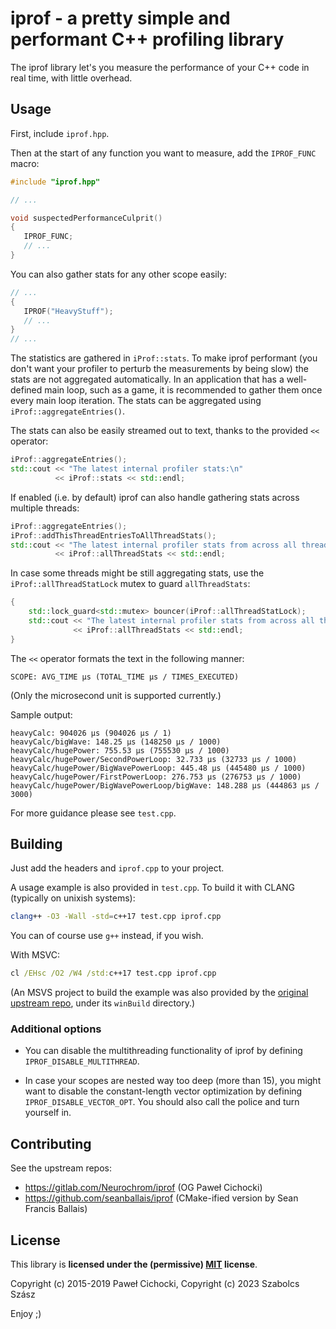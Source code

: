 ﻿# iprof - a pretty simple and performant C++ profiling library

The iprof library let's you measure the performance of your C++ code in real time, with little overhead.

## Usage

First, include `iprof.hpp`.

Then at the start of any function you want to measure, add the `IPROF_FUNC` macro:

```C++
#include "iprof.hpp"

// ...

void suspectedPerformanceCulprit()
{
   IPROF_FUNC;
   // ...
}
```

You can also gather stats for any other scope easily:

```C++
// ...
{
   IPROF("HeavyStuff");
   // ...
}
// ...
```

The statistics are gathered in `iProf::stats`.
To make iprof performant (you don't want your profiler to perturb the measurements by being slow)
the stats are not aggregated automatically. In an application that has a well-defined main loop,
such as a game, it is recommended to gather them once every main loop iteration.
The stats can be aggregated using `iProf::aggregateEntries()`.

The stats can also be easily streamed out to text, thanks to the provided `<<` operator:

```C++
iProf::aggregateEntries();
std::cout << "The latest internal profiler stats:\n"
          << iProf::stats << std::endl;
```

If enabled (i.e. by default) iprof can also handle gathering stats across multiple threads:

```C++
iProf::aggregateEntries();
iProf::addThisThreadEntriesToAllThreadStats();
std::cout << "The latest internal profiler stats from across all threads:\n"
          << iProf::allThreadStats << std::endl;
```

In case some threads might be still aggregating stats, use the ```iProf::allThreadStatLock```
mutex to guard `allThreadStats`:

```C++
{
    std::lock_guard<std::mutex> bouncer(iProf::allThreadStatLock);
    std::cout << "The latest internal profiler stats from across all threads:\n"
              << iProf::allThreadStats << std::endl;
}
```

The `<<` operator formats the text in the following manner:

```text
SCOPE: AVG_TIME μs (TOTAL_TIME μs / TIMES_EXECUTED)
```

(Only the microsecond unit is supported currently.)

Sample output:

```text
heavyCalc: 904026 μs (904026 μs / 1)
heavyCalc/bigWave: 148.25 μs (148250 μs / 1000)
heavyCalc/hugePower: 755.53 μs (755530 μs / 1000)
heavyCalc/hugePower/SecondPowerLoop: 32.733 μs (32733 μs / 1000)
heavyCalc/hugePower/BigWavePowerLoop: 445.48 μs (445480 μs / 1000)
heavyCalc/hugePower/FirstPowerLoop: 276.753 μs (276753 μs / 1000)
heavyCalc/hugePower/BigWavePowerLoop/bigWave: 148.288 μs (444863 μs / 3000)
```

For more guidance please see `test.cpp`.

## Building

Just add the headers and `iprof.cpp` to your project.

A usage example is also provided in `test.cpp`.
To build it with CLANG (typically on unixish systems):

```bash
clang++ -O3 -Wall -std=c++17 test.cpp iprof.cpp
```

You can of course use `g++` instead, if you wish.

With MSVC:

```cmd
cl /EHsc /O2 /W4 /std:c++17 test.cpp iprof.cpp
```

(An MSVS project to build the example was also provided by the [original upstream repo](https://gitlab.com/Neurochrom/iprof), under its `winBuild` directory.)

### Additional options

- You can disable the multithreading functionality of iprof by defining `IPROF_DISABLE_MULTITHREAD`.

- In case your scopes are nested way too deep (more than 15), you might want to disable the constant-length vector optimization by defining
`IPROF_DISABLE_VECTOR_OPT`. You should also call the police and turn yourself in.

## Contributing

See the upstream repos:

- https://gitlab.com/Neurochrom/iprof (OG Paweł Cichocki)
- https://github.com/seanballais/iprof (CMake-ified version by Sean Francis Ballais)

## License

This library is **licensed under the (permissive) [MIT](https://opensource.org/licenses/MIT) license**.

Copyright (c) 2015-2019 Paweł Cichocki,
Copyright (c) 2023 Szabolcs Szász

Enjoy ;)
